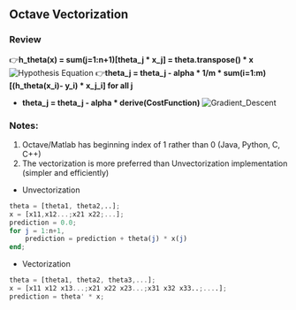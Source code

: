 ## Octave Vectorization

### Review
:point_right:__h_theta(x) = sum(j=1:n+1)[theta_j * x_j] = theta.transpose() * x__
![Hypothesis Equation](http://github.com/yjiang14/ML_Andrew-NG/blob/master/ML_Week2_Notes/ImageFolder/Hypothesis_Equation.PNG)
:point_right:__theta_j = theta_j - alpha * 1/m * sum(i=1:m)[(h_theta(x_i)- y_i) * x_j_i] for all j__
* __theta_j = theta_j - alpha * derive(CostFunction)__
![Gradient_Descent](http://github.com/yjiang14/ML_Andrew-NG/blob/master/ML-Week2_Notes/ImageFolder/Gradient_Descent.PNG)
### Notes:
1. Octave/Matlab has beginning index of 1 rather than 0 (Java, Python, C, C++)
2. The vectorization is more preferred than Unvectorization implementation (simpler and efficiently)
* Unvectorization

```Octave
theta = [theta1, theta2,..];
x = [x11,x12...;x21 x22;...];
prediction = 0.0;
for j = 1:n+1,
	prediction = prediction + theta(j) * x(j)
end;
```

* Vectorization

```Octave
theta = [theta1, theta2, theta3,...];
x = [x11 x12 x13...;x21 x22 x23...;x31 x32 x33..;....];
prediction = theta' * x;
```


